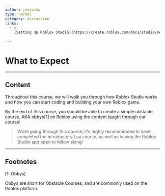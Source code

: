 ```yaml
---
author: junoocha
type: normal
category: discussion
links:
  - >-
    [Setting Up Roblox Studio](https://create.roblox.com/docs/studio/setting-up-roblox-studio){website}

---
```


# What to Expect

---

## Content

Throughout this course, we will walk you through how Roblox Studio works and how you can start coding and building your own Roblox game. 

By the end of this course, you should be able to create a simple obstacle course, AKA obbys[1] on Roblox using the content taught through our course!

> While going through this course, it's highly recommended to have completed the introductory Lua course, as well as having the Roblox Studio app open to follow along!

---

## Footnotes

[1: Obbys]

Obbys are short for Obstacle Courses, and are commonly used on the Roblox platform.

